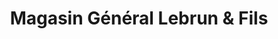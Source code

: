 ---
title: "Magasin Général Lebrun & Fils"
url: /riviere-au-tonnerre/magasin-general-lebrun-und-fils/
shop: Dorfladen
---